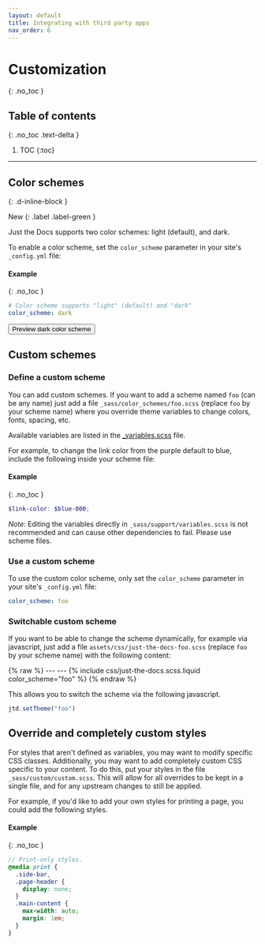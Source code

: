 ```yaml
---
layout: default
title: Integrating with third party apps
nav_order: 6
---
```


# Customization
{: .no_toc }

## Table of contents
{: .no_toc .text-delta }

1. TOC
{:toc}

---

## Color schemes

{: .d-inline-block }

New
{: .label .label-green }

Just the Docs supports two color schemes: light (default), and dark.

To enable a color scheme, set the `color_scheme` parameter in your site's `_config.yml` file:

#### Example
{: .no_toc }

```yaml
# Color scheme supports "light" (default) and "dark"
color_scheme: dark
```

<button class="btn js-toggle-dark-mode">Preview dark color scheme</button>

<script>
const toggleDarkMode = document.querySelector('.js-toggle-dark-mode');

jtd.addEvent(toggleDarkMode, 'click', function(){
  if (jtd.getTheme() === 'dark') {
    jtd.setTheme('light');
    toggleDarkMode.textContent = 'Preview dark color scheme';
  } else {
    jtd.setTheme('dark');
    toggleDarkMode.textContent = 'Return to the light side';
  }
});
</script>

## Custom schemes

### Define a custom scheme

You can add custom schemes.
If you want to add a scheme named `foo` (can be any name) just add a file `_sass/color_schemes/foo.scss` (replace `foo` by your scheme name)
where you override theme variables to change colors, fonts, spacing, etc.

Available variables are listed in the [\_variables.scss](https://github.com/just-the-docs/just-the-docs/tree/main/_sass/support/_variables.scss) file.

For example, to change the link color from the purple default to blue, include the following inside your scheme file:

#### Example
{: .no_toc }

```scss
$link-color: $blue-000;
```

_Note:_ Editing the variables directly in `_sass/support/variables.scss` is not recommended and can cause other dependencies to fail.
Please use scheme files.

### Use a custom scheme

To use the custom color scheme, only set the `color_scheme` parameter in your site's `_config.yml` file:

```yaml
color_scheme: foo
```

### Switchable custom scheme

If you want to be able to change the scheme dynamically, for example via javascript, just add a file `assets/css/just-the-docs-foo.scss` (replace `foo` by your scheme name)
with the following content:

{% raw %}
    ---
    ---
    {% include css/just-the-docs.scss.liquid color_scheme="foo" %}
{% endraw %}

This allows you to switch the scheme via the following javascript.

```js
jtd.setTheme("foo")
```

## Override and completely custom styles

For styles that aren't defined as variables, you may want to modify specific CSS classes.
Additionally, you may want to add completely custom CSS specific to your content.
To do this, put your styles in the file `_sass/custom/custom.scss`.
This will allow for all overrides to be kept in a single file, and for any upstream changes to still be applied.

For example, if you'd like to add your own styles for printing a page, you could add the following styles.

#### Example
{: .no_toc }

```scss
// Print-only styles.
@media print {
  .side-bar,
  .page-header {
    display: none;
  }
  .main-content {
    max-width: auto;
    margin: 1em;
  }
}
```
